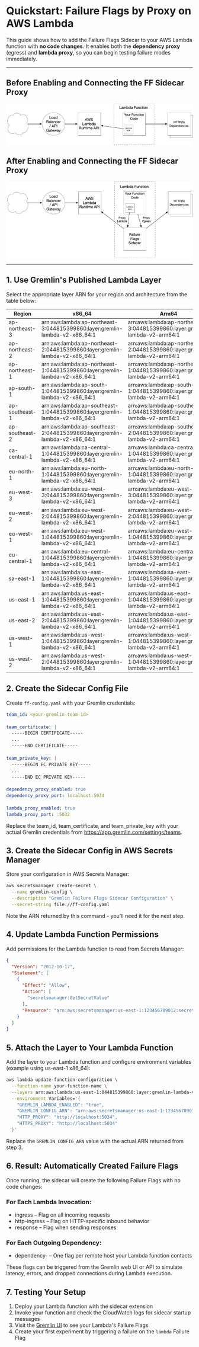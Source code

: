 # Quickstart: Failure Flags by Proxy on AWS Lambda

This guide shows how to add the Failure Flags Sidecar to your AWS Lambda function with **no code changes**. It enables both the **dependency proxy** (egress) and **lambda proxy**, so you can begin testing failure modes immediately.

---

## Before Enabling and Connecting the FF Sidecar Proxy

![Request routing without Failure Flags](./images/Without%20FF%20(Lambda).png)

## After Enabling and Connecting the FF Sidecar Proxy

![Request routing with Failure Flags by Proxy](./images/With%20FFbP%20(Lambda).png)

---

## 1. Use Gremlin's Published Lambda Layer

Select the appropriate layer ARN for your region and architecture from the table below:

| Region | x86_64 | Arm64 |
| ------ | ------ | ----- |
| ap-northeast-3 | arn:aws:lambda:ap-northeast-3:044815399860:layer:gremlin-lambda-v2-x86_64:1 | arn:aws:lambda:ap-northeast-3:044815399860:layer:gremlin-lambda-v2-arm64:1 |
| ap-northeast-2 | arn:aws:lambda:ap-northeast-2:044815399860:layer:gremlin-lambda-v2-x86_64:1 | arn:aws:lambda:ap-northeast-2:044815399860:layer:gremlin-lambda-v2-arm64:1 |
| ap-northeast-1 | arn:aws:lambda:ap-northeast-1:044815399860:layer:gremlin-lambda-v2-x86_64:1 | arn:aws:lambda:ap-northeast-1:044815399860:layer:gremlin-lambda-v2-arm64:1 |
| ap-south-1 | arn:aws:lambda:ap-south-1:044815399860:layer:gremlin-lambda-v2-x86_64:1 | arn:aws:lambda:ap-south-1:044815399860:layer:gremlin-lambda-v2-arm64:1 |
| ap-southeast-1 | arn:aws:lambda:ap-southeast-1:044815399860:layer:gremlin-lambda-v2-x86_64:1 | arn:aws:lambda:ap-southeast-1:044815399860:layer:gremlin-lambda-v2-arm64:1 |
| ap-southeast-2 | arn:aws:lambda:ap-southeast-2:044815399860:layer:gremlin-lambda-v2-x86_64:1 | arn:aws:lambda:ap-southeast-2:044815399860:layer:gremlin-lambda-v2-arm64:1 |
| ca-central-1 | arn:aws:lambda:ca-central-1:044815399860:layer:gremlin-lambda-v2-x86_64:1 | arn:aws:lambda:ca-central-1:044815399860:layer:gremlin-lambda-v2-arm64:1 |
| eu-north-1 | arn:aws:lambda:eu-north-1:044815399860:layer:gremlin-lambda-v2-x86_64:1 | arn:aws:lambda:eu-north-1:044815399860:layer:gremlin-lambda-v2-arm64:1 |
| eu-west-3 | arn:aws:lambda:eu-west-3:044815399860:layer:gremlin-lambda-v2-x86_64:1 | arn:aws:lambda:eu-west-3:044815399860:layer:gremlin-lambda-v2-arm64:1 |
| eu-west-2 | arn:aws:lambda:eu-west-2:044815399860:layer:gremlin-lambda-v2-x86_64:1 | arn:aws:lambda:eu-west-2:044815399860:layer:gremlin-lambda-v2-arm64:1 |
| eu-west-1 | arn:aws:lambda:eu-west-1:044815399860:layer:gremlin-lambda-v2-x86_64:1 | arn:aws:lambda:eu-west-1:044815399860:layer:gremlin-lambda-v2-arm64:1 |
| eu-central-1 | arn:aws:lambda:eu-central-1:044815399860:layer:gremlin-lambda-v2-x86_64:1 | arn:aws:lambda:eu-central-1:044815399860:layer:gremlin-lambda-v2-arm64:1 |
| sa-east-1 | arn:aws:lambda:sa-east-1:044815399860:layer:gremlin-lambda-v2-x86_64:1 | arn:aws:lambda:sa-east-1:044815399860:layer:gremlin-lambda-v2-arm64:1 |
| us-east-1 | arn:aws:lambda:us-east-1:044815399860:layer:gremlin-lambda-v2-x86_64:1 | arn:aws:lambda:us-east-1:044815399860:layer:gremlin-lambda-v2-arm64:1 |
| us-east-2 | arn:aws:lambda:us-east-2:044815399860:layer:gremlin-lambda-v2-x86_64:1 | arn:aws:lambda:us-east-1:044815399860:layer:gremlin-lambda-v2-arm64:1 |
| us-west-1 | arn:aws:lambda:us-west-1:044815399860:layer:gremlin-lambda-v2-x86_64:1 | arn:aws:lambda:us-west-1:044815399860:layer:gremlin-lambda-v2-arm64:1 |
| us-west-2 | arn:aws:lambda:us-west-2:044815399860:layer:gremlin-lambda-v2-x86_64:1 | arn:aws:lambda:us-west-1:044815399860:layer:gremlin-lambda-v2-arm64:1 |

## 2. Create the Sidecar Config File

Create `ff-config.yaml` with your Gremlin credentials:

```yaml
team_id: <your-gremlin-team-id>

team_certificate: |
  -----BEGIN CERTIFICATE-----
  ...
  -----END CERTIFICATE-----

team_private_key: |
  -----BEGIN EC PRIVATE KEY-----
  ...
  -----END EC PRIVATE KEY-----

dependency_proxy_enabled: true
dependency_proxy_port: localhost:5034

lambda_proxy_enabled: true
lambda_proxy_port: :5032
```

Replace the team_id, team_certificate, and team_private_key with your actual Gremlin credentials from https://app.gremlin.com/settings/teams.

## 3. Create the Sidecar Config in AWS Secrets Manager

Store your configuration in AWS Secrets Manager:

```bash
aws secretsmanager create-secret \
  --name gremlin-config \
  --description "Gremlin Failure Flags Sidecar Configuration" \
  --secret-string file://ff-config.yaml
```

Note the ARN returned by this command - you'll need it for the next step.

## 4. Update Lambda Function Permissions

Add permissions for the Lambda function to read from Secrets Manager:

```json
{
  "Version": "2012-10-17",
  "Statement": [
    {
      "Effect": "Allow",
      "Action": [
        "secretsmanager:GetSecretValue"
      ],
      "Resource": "arn:aws:secretsmanager:us-east-1:123456789012:secret:gremlin-config-*"
    }
  ]
}
```

## 5. Attach the Layer to Your Lambda Function

Add the layer to your Lambda function and configure environment variables (example using us-east-1 x86_64):

```bash
aws lambda update-function-configuration \
  --function-name your-function-name \
  --layers arn:aws:lambda:us-east-1:044815399860:layer:gremlin-lambda-v2-x86_64:1 \
  --environment Variables='{
    "GREMLIN_LAMBDA_ENABLED": "true",
    "GREMLIN_CONFIG_ARN": "arn:aws:secretsmanager:us-east-1:123456789012:secret:gremlin-config-abc123",
    "HTTP_PROXY": "http://localhost:5034",
    "HTTPS_PROXY": "http://localhost:5034"
  }'
```

Replace the `GREMLIN_CONFIG_ARN` value with the actual ARN returned from step 3.

## 6. Result: Automatically Created Failure Flags

Once running, the sidecar will create the following Failure Flags with no code changes:

### For Each Lambda Invocation:

* ingress – Flag on all incoming requests
* http-ingress – Flag on HTTP-specific inbound behavior
* response – Flag when sending responses

### For Each Outgoing Dependency:

* dependency-<hostname> – One flag per remote host your Lambda function contacts

These flags can be triggered from the Gremlin web UI or API to simulate latency, errors, and dropped connections during Lambda execution.

## 7. Testing Your Setup

1. Deploy your Lambda function with the sidecar extension
2. Invoke your function and check the CloudWatch logs for sidecar startup messages
3. Visit the [Gremlin UI](https://app.gremlin.com/failure-flags/list) to see your Lambda's Failure Flags
4. Create your first experiment by triggering a failure on the `lambda` Failure Flag
